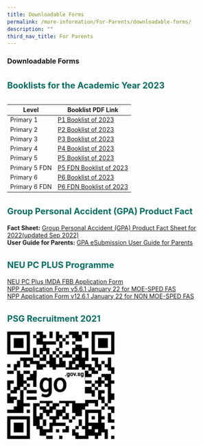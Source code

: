 ```yaml
---
title: Downloadable Forms
permalink: /more-information/For-Parents/downloadable-forms/
description: ""
third_nav_title: For Parents
---
```

### **Downloadable Forms**

<b style="color:#016C62; font-size:20px; line-height: 3;">Booklists for the Academic Year 2023</b><br>

| Level | Booklist PDF Link | 
| -------- | -------- | 
| Primary 1     | [P1 Booklist of 2023](/files/P1%20BOOKLIST%202023.pdf)     | 
| Primary 2 | [P2 Booklist of 2023](/files/P2%20BOOKLIST%202023.pdf) |
| Primary 3 | [P3 Booklist of 2023](/files/P3%20BOOKLIST%202023.pdf) |
| Primary 4 | [P4 Booklist of 2023](/files/P4%20BOOKLIST%202023.pdf) |
| Primary 5 | [P5 Booklist of 2023](/files/P5%20BOOKLIST%202023.pdf) |
| Primary 5 FDN | [P5 FDN Booklist of 2023](/files/P5%20FDN%20BOOKLIST%202023.pdf) |
| Primary 6 | [P6 Booklist of 2023](/files/P6%20BOOKLIST%202023.pdf) |
| Primary 6 FDN | [P6 FDN Booklist of 2023](/files/P6%20FDN%20BOOKLIST%202023.pdf) | 

<b style="color:#016C62; font-size:20px; line-height: 3;">Group Personal Accident (GPA) Product Fact</b><br>
**Fact Sheet:** [Group Personal Accident (GPA) Product Fact Sheet for 2022(updated Sep 2022)](/files/Product%20Fact%20Sheet%20Year%202022%20Sep%202022.pdf) <br>
<b>User Guide for Parents: </b>[GPA eSubmission User Guide for Parents](/files/GPA%20eSubmission%20User%20Guide%20for%20Parents.pdf)

<b style="color:#016C62; font-size:20px; line-height: 3;">NEU PC PLUS Programme</b><br>
[NEU PC Plus IMDA FBB Application Form](/files/LATEST_NEU%20PC%20Plus%20IMDA%20FBB%20Svc%20Appl%209%20April%202020.pdf) <br>
[NPP Application Form v5.6.1 January 22 for MOE-SPED FAS](/files/NPP%20Application%20Form%20v5%206%201%20January%2022%20for%20MOE-SPED%20FAS.pdf) <br>
[NPP Application Form v12.6.1 January 22 for NON MOE-SPED FAS](/files/NPP%20Application%20Form%20v12%206%201%20January%2022%20for%20NON%20MOE-SPED%20FAS.pdf)

<b style="color:#016C62; font-size:20px; line-height: 3;">PSG Recruitment 2021</b><br>
<img src="/images/QRcode - HuaminPSG.png" alt="QR Code" style="float:left; height:250px; width:250px;">